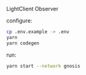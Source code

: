 LightClient Observer

configure:

```bash
cp .env.example -> .env
yarn
yarn codegen
```

run:

```bash
yarn start --network gnosis
```

